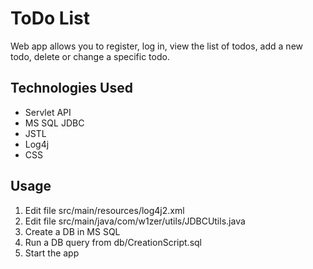 # ToDo List
Web app allows you to register, log in, view the list of todos, add a new todo, delete or change a specific todo.
## Technologies Used
* Servlet API
* MS SQL JDBC
* JSTL
* Log4j
* CSS
## Usage
1. Edit file src/main/resources/log4j2.xml
2. Edit file src/main/java/com/w1zer/utils/JDBCUtils.java
3. Create a DB in MS SQL
4. Run a DB query from db/CreationScript.sql
5. Start the app
